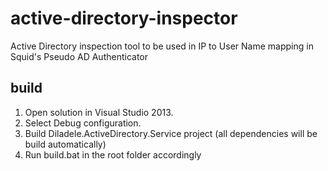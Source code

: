 # active-directory-inspector
Active Directory inspection tool to be used in IP to User Name mapping in Squid's Pseudo AD Authenticator

build
-----

1. Open solution in Visual Studio 2013.
2. Select Debug configuration.
3. Build Diladele.ActiveDirectory.Service project (all dependencies will be build automatically)
4. Run build.bat in the root folder accordingly